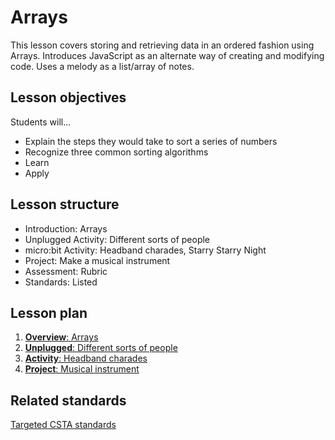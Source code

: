 # Arrays

This lesson covers storing and retrieving data in an ordered fashion using Arrays. Introduces JavaScript as an alternate way of creating and modifying code. Uses a melody as a list/array of notes.
 
## Lesson objectives
Students will...
* Explain the steps they would take to sort a series of numbers
* Recognize three common sorting algorithms
* Learn
* Apply
 
## Lesson structure
* Introduction: Arrays
* Unplugged Activity: Different sorts of people
* micro:bit Activity: Headband charades, Starry Starry Night
* Project: Make a musical instrument
* Assessment: Rubric 
* Standards: Listed
 
## Lesson plan

1. [**Overview**: Arrays](/courses/csintro/arrays/overview)
2. [**Unplugged**: Different sorts of people](/courses/csintro/arrays/unplugged)
3. [**Activity**: Headband charades](/courses/csintro/arrays/activity)
4. [**Project**: Musical instrument ](/courses/csintro/arrays/project)

## Related standards

[Targeted CSTA standards](/courses/csintro/arrays/standards)
